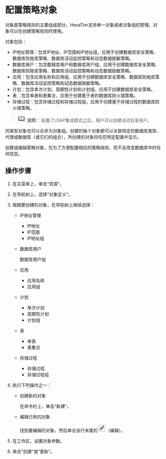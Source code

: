 # 配置策略对象<a name="dbss_01_0031"></a>

对象是策略规则的主要组成部分，HexaTier支持单一对象或者对象组的管理。对象可以在创建策略规则时使用。

对象包括：

-   IP地址管理：包含IP地址、IP范围和IP地址组，应用于创建数据库安全策略、数据库防拖库策略、数据库活动监控策略和动态数据脱敏策略。
-   数据库用户：包含数据库用户和数据库用户组，应用于创建数据库安全策略、数据库防拖库策略、数据库活动监控策略和动态数据脱敏策略。
-   应用：包含应用名称和应用组，应用于创建数据库安全策略、数据库防拖库策略、数据库活动监控策略和动态数据脱敏策略。
-   计划：包含单次计划、周期性计划和计划组，应用于创建数据库安全策略。
-   表：包含单表和表集合，应用于创建基于表的数据库防火墙策略。
-   存储过程：包含存储过程和存储过程组，应用于创建基于存储过程的数据库防火墙策略。

>![](public_sys-resources/icon-note.gif) **说明：** 
>配置了LDAP集成模式之后，用户可以创建活动目录用户。

同类型对象也可以合并为对象组。创建的每个对象都可以关联特定的数据库类型、代理或数据库（或它们的组合），所创建的对象将仅在特定配置中显示。

创建或编辑策略对象，仅为了方便配置相应的策略规则，而不会改变数据库中的任何信息。

## 操作步骤<a name="section18671148165519"></a>

1.  在主菜单上，单击“资源“。
2.  在导航树上，选择“对象定义“。
3.  根据要创建的对象，在导航树上继续选择：
    -   IP地址管理
        -   IP地址
        -   IP范围
        -   IP地址组

    -   数据库用户

        数据库用户组

    -   应用
        -   应用名称
        -   应用组

    -   计划
        -   单次计划
        -   周期性计划
        -   计划组

    -   表
        -   单表
        -   表集合

    -   存储过程
        -   存储过程
        -   存储过程组


4.  执行下列操作之一：
    -   创建新的对象

        在命令栏上，单击“新建“。

    -   编辑已有的对象

        找到要编辑的对象，然后单击该行末尾的![](figures/icon-edit.png)（编辑）。


5.  在工作区，设置对象参数。
6.  单击“创建“或“更新“。

